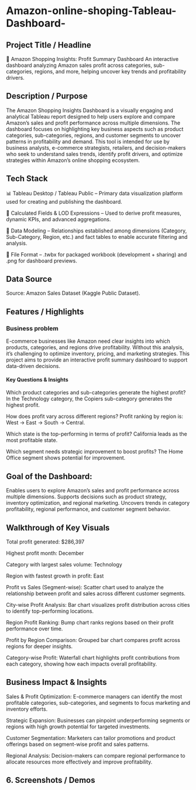 # Amazon-online-shoping-Tableau-Dashboard-

## Project Title / Headline
🛒 Amazon Shopping Insights: Profit Summary Dashboard
An interactive dashboard analyzing Amazon sales profit across categories, sub-categories, regions, and more, helping uncover key trends and profitability drivers.

## Description / Purpose
The Amazon Shopping Insights Dashboard is a visually engaging and analytical Tableau report designed to help users explore and compare Amazon’s sales and profit performance across multiple dimensions. The dashboard focuses on highlighting key business aspects such as product categories, sub-categories, regions, and customer segments to uncover patterns in profitability and demand. This tool is intended for use by business analysts, e-commerce strategists, retailers, and decision-makers who seek to understand sales trends, identify profit drivers, and optimize strategies within Amazon’s online shopping ecosystem.

## Tech Stack
📊 Tableau Desktop / Tableau Public – Primary data visualization platform used for creating and publishing the dashboard.

🧮 Calculated Fields & LOD Expressions – Used to derive profit measures, dynamic KPIs, and advanced aggregations.

📝 Data Modeling – Relationships established among dimensions (Category, Sub-Category, Region, etc.) and fact tables to enable accurate filtering and analysis.

📁 File Format – .twbx for packaged workbook (development + sharing) and .png for dashboard previews.

## Data Source
Source: Amazon Sales Dataset (Kaggle Public Dataset).

## Features / Highlights
### Business problem
E-commerce businesses like Amazon need clear insights into which products, categories, and regions drive profitability.
Without this analysis, it’s challenging to optimize inventory, pricing, and marketing strategies.
This project aims to provide an interactive profit summary dashboard to support data-driven decisions.

#### Key Questions & Insights
Which product categories and sub-categories generate the highest profit?
In the Technology category, the Copiers sub-category generates the highest profit.

How does profit vary across different regions?
Profit ranking by region is: West → East → South → Central.

Which state is the top-performing in terms of profit?
California leads as the most profitable state.

Which segment needs strategic improvement to boost profits?
The Home Office segment shows potential for improvement.

## Goal of the Dashboard:
Enables users to explore Amazon’s sales and profit performance across multiple dimensions.
Supports decisions such as product strategy, inventory optimization, and regional marketing.
Uncovers trends in category profitability, regional performance, and customer segment behavior.

## Walkthrough of Key Visuals
Total profit generated: $286,397

Highest profit month: December

Category with largest sales volume: Technology

Region with fastest growth in profit: East

Profit vs Sales (Segment-wise): Scatter chart used to analyze the relationship between profit and sales across different customer segments.

City-wise Profit Analysis: Bar chart visualizes profit distribution across cities to identify top-performing locations.

Region Profit Ranking: Bump chart ranks regions based on their profit performance over time.

Profit by Region Comparison: Grouped bar chart compares profit across regions for deeper insights.

Category-wise Profit: Waterfall chart highlights profit contributions from each category, showing how each impacts overall profitability.

## Business Impact & Insights
Sales & Profit Optimization: E-commerce managers can identify the most profitable categories, sub-categories, and segments to focus marketing and inventory efforts.

Strategic Expansion: Businesses can pinpoint underperforming segments or regions with high growth potential for targeted investments.

Customer Segmentation: Marketers can tailor promotions and product offerings based on segment-wise profit and sales patterns.

Regional Analysis: Decision-makers can compare regional performance to allocate resources more effectively and improve profitability.

## 6.	Screenshots / Demos




